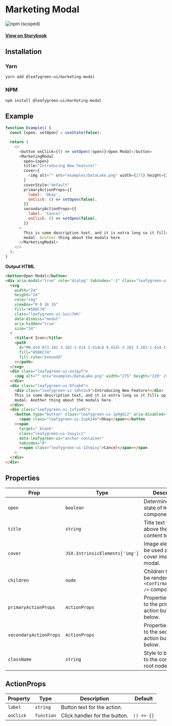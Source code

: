 # Marketing Modal

![npm (scoped)](https://img.shields.io/npm/v/@leafygreen-ui/marketing-modal.svg)

#### [View on Storybook](https://mongodb.github.io/leafygreen-ui/?path=/story/marketing-modal--default)

## Installation

### Yarn

```shell
yarn add @leafygreen-ui/marketing-modal
```

### NPM

```shell
npm install @leafygreen-ui/marketing-modal
```

## Example

```js
function Example() {
  const [open, setOpen] = useState(false);

  return (
    <>
      <button onClick={() => setOpen(!open)}>Open Modal</button>
      <MarketingModal
        open={open}
        title="Introducing New Feature!"
        cover={
          <img alt="" src="examples/DataLake.png" width={275} height={220} />
        }
        coverStyle="default"
        primaryActionProps={{
          label: 'Okay',
          onClick: () => setOpen(false),
        }}
        secondaryActionProps={{
          label: 'Cancel',
          onClick: () => setOpen(false),
        }}
      >
        This is some description text, and it is extra long so it fills up this
        modal. Another thing about the modals here.
      </MarketingModal>
    </>
  );
}
```

**Output HTML**

```html
<button>Open Modal</button>
<div aria-modal="true" role="dialog" tabindex="-1" class="leafygreen-ui-4ltwxx">
  <svg
    width="24"
    height="24"
    role="img"
    viewBox="0 0 16 16"
    fill="#5D6C74"
    class="leafygreen-ui-1ucc7mh"
    data-dismiss="modal"
    aria-hidden="true"
    size="24"
  >
    <title>X Icon</title>
    <path
      d="M9.414 8l3.182 3.182-1.414 1.414L8 9.414l-3.182 3.182-1.414-1.414L6.586 8 3.404 4.818l1.414-1.414L8 6.586l3.182-3.182 1.414 1.414L9.414 8z"
      fill="#5D6C74"
      fill-rule="evenodd"
    ></path>
  </svg>
  <div class="leafygreen-ui-ex1gyf">
    <img alt="" src="examples/DataLake.png" width="275" height="220" />
  </div>
  <div class="leafygreen-ui-8fcqkd">
    <div class="leafygreen-ui-1dhn1u9">Introducing New Feature!</div>
    This is some description text, and it is extra long so it fills up this
    modal. Another thing about the modals here.
  </div>
  <div class="leafygreen-ui-1xfya45">
    <button type="button" class="leafygreen-ui-1p9g0i2" aria-disabled="false">
      <span class="leafygreen-ui-1cpk24m">Okay</span></button
    ><span
      target="_blank"
      class="leafygreen-ui-1ouyicz"
      data-leafygreen-ui="anchor-container"
      tabindex="0"
      ><span class="leafygreen-ui-13nqixy">Cancel</span></span
    >
  </div>
</div>
```

## Properties

| Prop                   | Type                           | Description                                                              | Default |
| ---------------------- | ------------------------------ | ------------------------------------------------------------------------ | ------- |
| `open`                 | `boolean`                      | Determines open state of `Modal` component                               | `false` |
| `title`                | `string`                       | Title text to display above the main content text.                       |         |
| `cover`                | `JSX.IntrinsicElements['img']` | Image element to be used as the cover image of the modal.                |         |
| `children`             | `node`                         | Children that will be rendered inside `<ConfirmationModal />` component. |         |
| `primaryActionProps`   | `ActionProps`                  | Properties to pass to the primary action button. See below.              |         |
| `secondaryActionProps` | `ActionProps`                  | Properties to pass to the secondary action button. See below.            |         |
| `className`            | `string`                       | Style to be applied to the container's root node.                        |         |

## ActionProps

| Property  | Type       | Description                   | Default    |
| --------- | ---------- | ----------------------------- | ---------- |
| `label`   | `string`   | Button text for the action.   |            |
| `onClick` | `function` | Click handler for the button. | `() => {}` |
